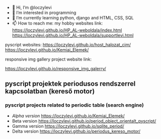 - 👋 Hi, I’m @loczylevi
- 👀 I’m interested in programming 
- 🌱 I’m currently learning python, django and HTML, CSS, SQL
- 📫 How to reach me:
my hobby websites link: https://loczylevi.github.io/HP_AL-weboldala/index.html
https://loczylevi.github.io/HP_AL-weboldala/supportlevi.html

pyscript websites:
https://loczylevi.github.io/host_halozat_cim/
https://loczylevi.github.io/Kemiai_Elemek/

responsive img gallery project website link:

https://loczylevi.github.io/responsive_img_galerry/
<!---
loczylevi/loczylevi is a ✨ special ✨ repository because its `README.md` (this file) appears on your GitHub profile.
You can click the Preview link to take a look at your changes.
--->

## pyscript projektek periodusos rendszerrel kapcsolatban (kereső motor) 
### pyscript projects related to periodic table (search engine)

* _Alpha version_ https://loczylevi.github.io/Kemiai_Elemek/
* Beta version https://loczylevi.github.io/period_object_orientalt_pyscript/
* Gamma version https://loczylevi.github.io/sqlite_period/
* Delta version https://loczylevi.github.io/periodus_kereso_motor/ 
